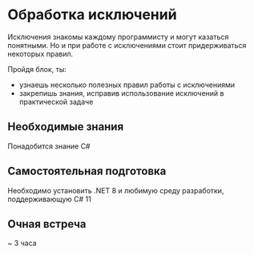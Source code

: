 # Обработка исключений

Исключения знакомы каждому программисту и могут казаться понятными. Но и при работе с исключениями стоит придерживаться некоторых правил.

Пройдя блок, ты:

- узнаешь несколько полезных правил работы с исключениями
- закрепишь знания, исправив использование исключений в практической задаче


## Необходимые знания

Понадобится знание C#


## Самостоятельная подготовка

Необходимо установить .NET 8 и любимую среду разработки, поддерживающую C# 11


## Очная встреча

~ 3 часа
